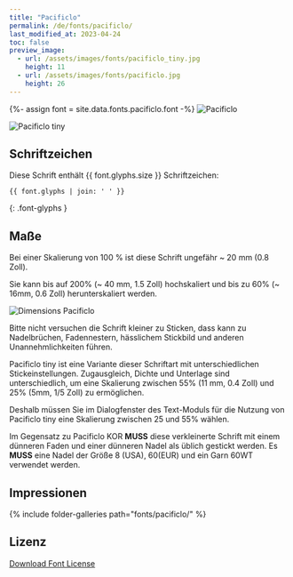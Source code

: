 ```yaml
---
title: "Pacificlo"
permalink: /de/fonts/pacificlo/
last_modified_at: 2023-04-24
toc: false
preview_image:
  - url: /assets/images/fonts/pacificlo_tiny.jpg
    height: 11
  - url: /assets/images/fonts/pacificlo.jpg
    height: 26
---
```

{%- assign font = site.data.fonts.pacificlo.font -%}
![Pacificlo](/assets/images/fonts/pacificlo.jpg)

![Pacificlo tiny](/assets/images/fonts/pacificlo_tiny.jpg)

## Schriftzeichen

Diese Schrift enthält  {{ font.glyphs.size }} Schriftzeichen:

```
{{ font.glyphs | join: ' ' }}
```
{: .font-glyphs }


## Maße

Bei einer Skalierung von 100 % ist diese Schrift ungefähr ~ 20 mm (0.8 Zoll).

Sie kann bis auf 200% (~ 40 mm, 1.5 Zoll) hochskaliert und bis zu 60% (~  16mm, 0.6 Zoll) herunterskaliert werden.

![Dimensions Pacificlo](/assets/images/fonts/Sizing/pacificlosizing.jpg)

Bitte nicht versuchen die Schrift kleiner zu Sticken, dass kann zu Nadelbrüchen, Fadennestern, hässlichem Stickbild und anderen Unannehmlichkeiten führen. 

Pacificlo tiny ist eine Variante dieser Schriftart mit unterschiedlichen Stickeinstellungen. Zugausgleich, Dichte und Unterlage sind unterschiedlich, um eine Skalierung zwischen 55% (11 mm, 0.4 Zoll) und 25% (5mm, 1/5 Zoll) zu ermöglichen.

Deshalb müssen Sie im Dialogfenster des Text-Moduls für die Nutzung von Pacificlo tiny eine Skalierung zwischen 25 und 55% wählen.

Im Gegensatz zu Pacificlo KOR **MUSS** diese verkleinerte Schrift mit einem dünneren Faden und einer dünneren Nadel als üblich gestickt werden. Es **MUSS** eine Nadel der Größe 8 (USA), 60(EUR) und ein Garn 60WT verwendet werden.

## Impressionen

{% include folder-galleries path="fonts/pacificlo/" %}

## Lizenz

[Download Font License](https://github.com/inkstitch/inkstitch/tree/main/fonts/pacificlo/LICENSE)
